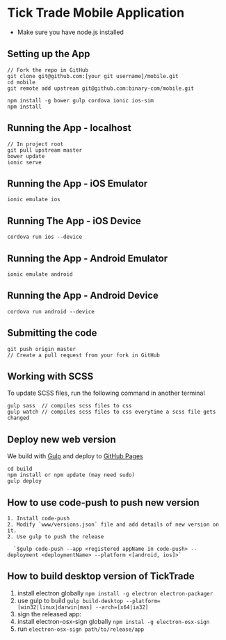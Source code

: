 
# Tick Trade Mobile Application

- Make sure you have node.js installed

## Setting up the App

```
// Fork the repo in GitHub
git clone git@github.com:[your git username]/mobile.git
cd mobile
git remote add upstream git@github.com:binary-com/mobile.git

npm install -g bower gulp cordova ionic ios-sim
npm install
```

## Running the App - localhost
```
// In project root
git pull upstream master
bower update
ionic serve
```

## Running the App - iOS Emulator
```shell
ionic emulate ios
```

## Running The App - iOS Device
```shell
cordova run ios --device
```

## Running the App - Android Emulator
```shell
ionic emulate android
```

## Running the App - Android Device
```
cordova run android --device
```

## Submitting the code
```shell
git push origin master
// Create a pull request from your fork in GitHub
```

## Working with SCSS
To update SCSS files, run the following command in another terminal
```shell
gulp sass  // compiles scss files to css
gulp watch // compiles scss files to css everytime a scss file gets changed
```

## Deploy new web version

We build with [Gulp](http://gulpjs.com/) and deploy to [GitHub Pages](https://pages.github.com/)

```
cd build
npm install or npm update (may need sudo)
gulp deploy
```

## How to use code-push to push new version

```shell
1. Install code-push
2. Modify `www/versions.json` file and add details of new version on it.
2. Use gulp to push the release

  `$gulp code-push --app <registered appName in code-push> --deployment <deploymentName> --platform <[android, ios]>`
```

## How to build desktop version of TickTrade
1. install electron globally `npm install -g electron electron-packager`
2. use gulp to build `gulp build-desktop --platform=[win32|linux|darwin|mas] --arch=[x64|ia32]`
3. sign the released app:
  1. install electron-osx-sign globally `npm instal -g electron-osx-sign`
  2. run `electron-osx-sign path/to/release/app`
